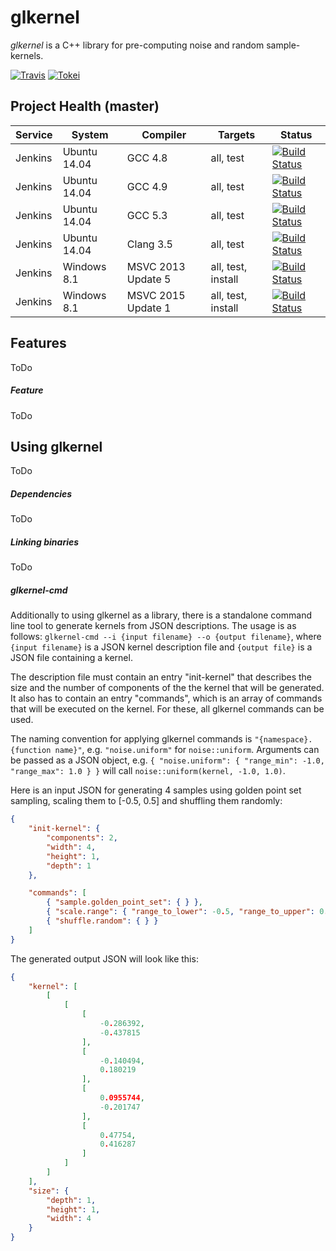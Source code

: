 # glkernel
*glkernel* is a C++ library for pre-computing noise and random sample-kernels.

[![Travis](https://img.shields.io/travis/p-otto/glkernel/master.svg?style=flat&logo=travis)](https://travis-ci.org/p-otto/glkernel)
[![Tokei](https://tokei.rs/b1/github/p-otto/glkernel)](https://github.com/Aaronepower/tokei)

## Project Health (master)

| Service | System | Compiler | Targets | Status |
| ------- | ------ | -------- | ------- | ------ |
| Jenkins | Ubuntu 14.04 | GCC 4.8 | all, test | [![Build Status](http://jenkins.hpi3d.de/buildStatus/icon?job=glkernel-linux-gcc4.8)](http://jenkins.hpi3d.de/job/glkernel-linux-gcc4.8)|
| Jenkins | Ubuntu 14.04 | GCC 4.9 | all, test | [![Build Status](http://jenkins.hpi3d.de/buildStatus/icon?job=glkernel-linux-gcc4.9)](http://jenkins.hpi3d.de/job/glkernel-linux-gcc4.9)|
| Jenkins | Ubuntu 14.04 | GCC 5.3 | all, test | [![Build Status](http://jenkins.hpi3d.de/buildStatus/icon?job=glkernel-linux-gcc5.3)](http://jenkins.hpi3d.de/job/glkernel-linux-gcc5.3)|
| Jenkins | Ubuntu 14.04 | Clang 3.5 | all, test | [![Build Status](http://jenkins.hpi3d.de/buildStatus/icon?job=glkernel-linux-clang3.5)](http://jenkins.hpi3d.de/job/glkernel-linux-clang3.5) |
| Jenkins | Windows 8.1 | MSVC 2013 Update 5 | all, test, install | [![Build Status](http://jenkins.hpi3d.de/buildStatus/icon?job=glkernel-windows-msvc2013)](http://jenkins.hpi3d.de/job/glkernel-windows-msvc2013) |
| Jenkins | Windows 8.1 | MSVC 2015 Update 1 | all, test, install | [![Build Status](http://jenkins.hpi3d.de/buildStatus/icon?job=glkernel-windows-msvc2015)](http://jenkins.hpi3d.de/job/glkernel-windows-msvc2015) |

## Features

ToDo

##### Feature

ToDo

## Using glkernel

ToDo

##### Dependencies

ToDo

##### Linking binaries

ToDo

##### glkernel-cmd

Additionally to using glkernel as a library, there is a standalone command line tool to generate kernels from JSON descriptions.
The usage is as follows: ```glkernel-cmd --i {input filename} --o {output filename}```, where ```{input filename}``` is a JSON kernel description file and ```{output file}``` is a JSON file containing a kernel.

The description file must contain an entry "init-kernel" that describes the size and the number of components of the the kernel that will be generated.
It also has to contain an entry "commands", which is an array of commands that will be executed on the kernel.
For these, all glkernel commands can be used.

The naming convention for applying glkernel commands is ```"{namespace}.{function name}"```, e.g. ```"noise.uniform"``` for ```noise::uniform```.
Arguments can be passed as a JSON object, e.g. ```{ "noise.uniform": { "range_min": -1.0, "range_max": 1.0 } }``` will call ```noise::uniform(kernel, -1.0, 1.0)```.

Here is an input JSON for generating 4 samples using golden point set sampling, scaling them to [-0.5, 0.5] and shuffling them randomly:
```json
{
    "init-kernel": {
        "components": 2,
        "width": 4,
        "height": 1,
        "depth": 1
    },

    "commands": [
        { "sample.golden_point_set": { } },
        { "scale.range": { "range_to_lower": -0.5, "range_to_upper": 0.5 } },
        { "shuffle.random": { } }
    ]
}
```

The generated output JSON will look like this:
```json
{
    "kernel": [
        [
            [
                [
                    -0.286392,
                    -0.437815
                ],
                [
                    -0.140494,
                    0.180219
                ],
                [
                    0.0955744,
                    -0.201747
                ],
                [
                    0.47754,
                    0.416287
                ]
            ]
        ]
    ],
    "size": {
        "depth": 1,
        "height": 1,
        "width": 4
    }
}

```
